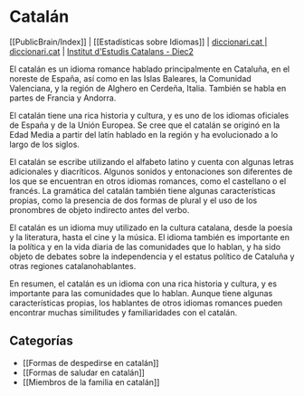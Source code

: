 # Catalán

[[PublicBrain/Index]] | [[Estadísticas sobre Idiomas]] | [diccionari.cat | diccionari.cat](https://www.diccionari.cat/) | [Institut d'Estudis Catalans - Diec2](https://dlc.iec.cat/)

El catalán es un idioma romance hablado principalmente en Cataluña, en el noreste de España, así como en las Islas Baleares, la Comunidad Valenciana, y la región de Alghero en Cerdeña, Italia. También se habla en partes de Francia y Andorra.

El catalán tiene una rica historia y cultura, y es uno de los idiomas oficiales de España y de la Unión Europea. Se cree que el catalán se originó en la Edad Media a partir del latín hablado en la región y ha evolucionado a lo largo de los siglos.

El catalán se escribe utilizando el alfabeto latino y cuenta con algunas letras adicionales y diacríticos. Algunos sonidos y entonaciones son diferentes de los que se encuentran en otros idiomas romances, como el castellano o el francés. La gramática del catalán también tiene algunas características propias, como la presencia de dos formas de plural y el uso de los pronombres de objeto indirecto antes del verbo.

El catalán es un idioma muy utilizado en la cultura catalana, desde la poesía y la literatura, hasta el cine y la música. El idioma también es importante en la política y en la vida diaria de las comunidades que lo hablan, y ha sido objeto de debates sobre la independencia y el estatus político de Cataluña y otras regiones catalanohablantes.

En resumen, el catalán es un idioma con una rica historia y cultura, y es importante para las comunidades que lo hablan. Aunque tiene algunas características propias, los hablantes de otros idiomas romances pueden encontrar muchas similitudes y familiaridades con el catalán.

## Categorías

- [[Formas de despedirse en catalán]]
- [[Formas de saludar en catalán]]
- [[Miembros de la familia en catalán]]